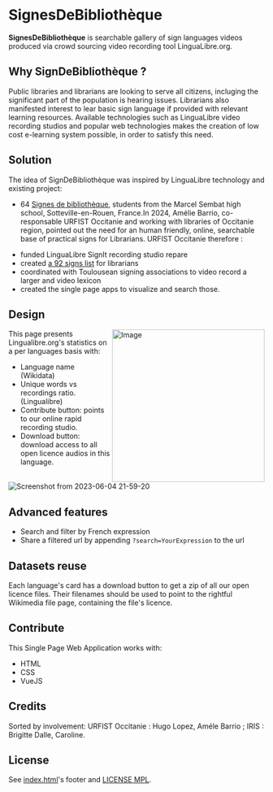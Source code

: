 # SignesDeBibliothèque
**SignesDeBibliothèque** is searchable gallery of sign languages videos produced via crowd sourcing video recording tool LinguaLibre.org.

## Why SignDeBibliothèque ?
Public libraries and librarians are looking to serve all citizens, incluging the significant part of the population is hearing issues. Librarians also manifested interest to lear basic sign language if provided with relevant learning resources. Available technologies such as LinguaLibre video recording studios and popular web technologies makes the creation of low cost e-learning system possible, in order to satisfy this need.


## Solution
The idea of SignDeBibliothèque was inspired by LinguaLibre technology and existing project: 
* 64 [Signes de bibliothèque](https://bibliotheques-inclusives.fr/2019/08/signes-de-bibliotheque-repertoire-en-lsf-des-mots-et-expressions-utilises-en-bibliotheque), students from the Marcel Sembat high school, Sotteville-en-Rouen, France.In 2024, Amélie Barrio, co-responsable URFIST Occitanie and working with libraries of Occitanie region, pointed out the need for an human friendly, online, searchable base of practical signs for Librarians. URFIST Occitanie therefore :
- funded LinguaLibre SignIt recording studio repare
- created [a 92 signs list](https://lingualibre.org/wiki/List:Fsl/Signes_de_bibliothèque) for librarians
- coordinated with Toulousean signing associations to video record a larger and video lexicon
- created the single page apps to visualize and search those.


## Design
<img src="https://github.com/hugolpz/LanguagesGallery/assets/1420189/3a81cdbc-ccdd-4f98-8896-64a4d7d0cca3" alt="Image" width="300" align="right">
This page presents Lingualibre.org's statistics on a per languages basis with:

- Language name (Wikidata)
- Unique words vs recordings ratio. (Lingualibre)
- Contribute button: points to our online rapid recording studio.
- Download button: download access to all open licence audios in this language.

![Screenshot from 2023-06-04 21-59-20](https://github.com/hugolpz/LanguagesGallery/assets/1420189/c26bc81e-299c-4126-acdc-95d06c3052f4)
<br clear=all>

## Advanced features
- Search and filter by French expression
- Share a filtered url by appending `?search=YourExpression` to the url

## Datasets reuse
Each language's card has a download button to get a zip of all our open licence files. Their filenames should be used to point to the rightful Wikimedia file page, containing the file's licence.

## Contribute
This Single Page Web Application works with:
- HTML
- CSS
- VueJS

## Credits
Sorted by involvement: URFIST Occitanie : Hugo Lopez, Améle Barrio ; IRIS : Brigitte Dalle, Caroline.

## License
See [index.html](./index.html)'s footer and [LICENSE MPL](./LICENSE).
